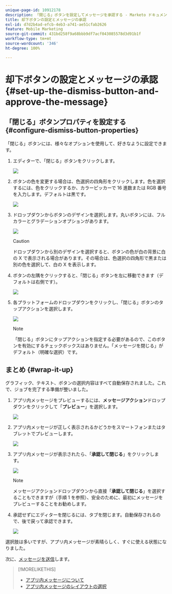 ```yaml
---
unique-page-id: 10912178
description: 「閉じる」ボタンを設定してメッセージを承認する - Marketo ドキュメント - 製品ドキュメント
title: 却下ボタンの設定とメッセージの承認
exl-id: d7d2b4ad-efcb-4eb3-a741-ae51cfab2626
feature: Mobile Marketing
source-git-commit: 431bd258f9a68bbb9df7acf043085578d3d91b1f
workflow-type: tm+mt
source-wordcount: '346'
ht-degree: 100%

---
```


# 却下ボタンの設定とメッセージの承認 {#set-up-the-dismiss-button-and-approve-the-message}

## 「閉じる」ボタンプロパティを設定する  {#configure-dismiss-button-properties}

「閉じる」ボタンには、様々なオプションを使用して、好きなように設定できます。

1. エディターで、「閉じる」ボタンをクリックします。

   ![](assets/image2016-5-9-10-3a23-3a37.png)

1. ボタンの色を変更する場合は、色選択の四角形をクリックします。色を選択するには、色をクリックするか、カラーピッカーで 16 進数または RGB 番号を入力します。デフォルトは黒です。

   ![](assets/image2016-5-9-10-3a33-3a17.png)

1. ドロップダウンからボタンのデザインを選択します。丸いボタンには、フルカラーとグラデーションオプションがあります。

   ![](assets/image2016-5-9-10-3a35-3a46.png)

   >[!CAUTION]
   >
   >ドロップダウンから別のデザインを選択すると、ボタンの色が白の背景に白の X で表示される場合があります。その場合は、色選択の四角形で黒または別の色を選択して、白の X を表示します。

1. ボタンの左隅をクリックすると、「閉じる」ボタンを左に移動できます（デフォルトは右側です）。

   ![](assets/image2016-5-9-10-3a39-3a5.png)

1. 各プラットフォームのドロップダウンをクリックし、「閉じる」ボタンのタップアクションを選択します。

   ![](assets/image2016-5-9-10-3a43-3a54.png)

   >[!NOTE]
   >
   >「閉じる」ボタンにタップアクションを指定する必要があるので、このボタンを有効にするチェックボックスはありません。「メッセージを閉じる」がデフォルト（明確な選択）です。

## まとめ {#wrap-it-up}

グラフィック、テキスト、ボタンの選択内容はすべて自動保存されました。これで、ジョブを完了する準備が整いました。

1. アプリ内メッセージをプレビューするには、**メッセージアクション**&#x200B;ドロップダウンをクリックして「**プレビュー**」を選択します。

   ![](assets/image2016-5-9-10-3a58-3a38.png)

1. アプリ内メッセージが正しく表示されるかどうかをスマートフォンまたはタブレットでプレビューします。

   ![](assets/image2016-5-9-11-3a2-3a13.png)

1. アプリ内メッセージが表示されたら、「**承認して閉じる**」をクリックします。

   ![](assets/image2016-5-9-11-3a8-3a52.png)

   >[!NOTE]
   >
   >メッセージアクションドロップダウンから直接「**承認して閉じる**」を選択することもできますが（手順 1 を参照）、安全のために、最初にメッセージをプレビューすることをお勧めします。

1. 承認せずにエディターを閉じるには、タブを閉じます。自動保存されるので、後で戻って承認できます。

   ![](assets/image2016-5-9-11-3a9-3a46.png)

選択肢は多いですが、アプリ内メッセージが素晴らしく、すぐに使える状態になりました。

次に、[メッセージを送信](/help/marketo/product-docs/mobile-marketing/in-app-messages/sending-your-in-app-message/send-your-in-app-message.md)します。

>[!MORELIKETHIS]
>
>* [アプリ内メッセージについて](/help/marketo/product-docs/mobile-marketing/in-app-messages/understanding-in-app-messages.md)
>* [アプリ内メッセージのレイアウトの選択](/help/marketo/product-docs/mobile-marketing/in-app-messages/creating-in-app-messages/choose-a-layout-for-your-in-app-message.md)
